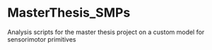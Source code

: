 # MasterThesis_SMPs
Analysis scripts for the master thesis project on a custom model for sensorimotor primitives
